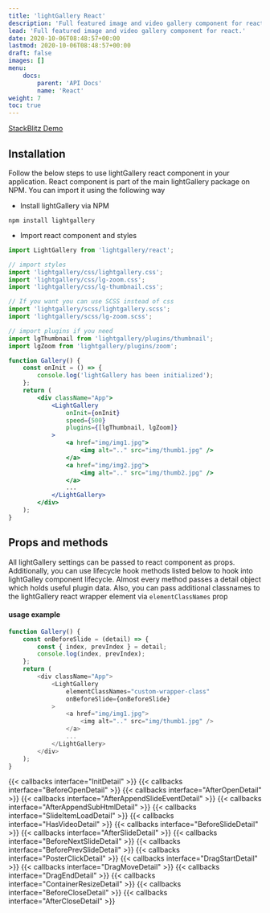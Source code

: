 ```yaml
---
title: 'lightGallery React'
description: 'Full featured image and video gallery component for react'
lead: 'Full featured image and video gallery component for react.'
date: 2020-10-06T08:48:57+00:00
lastmod: 2020-10-06T08:48:57+00:00
draft: false
images: []
menu:
    docs:
        parent: 'API Docs'
        name: 'React'
weight: 7
toc: true
---
```


<a class="btn btn-outline-primary" href="https://stackblitz.com/edit/lightgallery-react" target="_blank">StackBlitz
Demo</a>

## Installation

Follow the below steps to use lightGallery react component in your application.
React component is part of the main lightGallery package on NPM. You can import
it using the following way

-   Install lightGallery via NPM

```
npm install lightgallery
```

-   Import react component and styles

```jsx
import LightGallery from 'lightgallery/react';

// import styles
import 'lightgallery/css/lightgallery.css';
import 'lightgallery/css/lg-zoom.css';
import 'lightgallery/css/lg-thumbnail.css';

// If you want you can use SCSS instead of css
import 'lightgallery/scss/lightgallery.scss';
import 'lightgallery/scss/lg-zoom.scss';

// import plugins if you need
import lgThumbnail from 'lightgallery/plugins/thumbnail';
import lgZoom from 'lightgallery/plugins/zoom';

function Gallery() {
    const onInit = () => {
        console.log('lightGallery has been initialized');
    };
    return (
        <div className="App">
            <LightGallery
                onInit={onInit}
                speed={500}
                plugins={[lgThumbnail, lgZoom]}
            >
                <a href="img/img1.jpg">
                    <img alt=".." src="img/thumb1.jpg" />
                </a>
                <a href="img/img2.jpg">
                    <img alt=".." src="img/thumb2.jpg" />
                </a>
                ...
            </LightGallery>
        </div>
    );
}
```

## Props and methods

All lightGallery settings can be passed to react component as props.
Additionally, you can use lifecycle hook methods listed below to hook into
lightGalley component lifecycle. Almost every method passes a detail object
which holds useful plugin data. Also, you can pass additional classnames to the
lightGallery react wrapper element via `elementClassNames` prop

#### usage example

```js
function Gallery() {
    const onBeforeSlide = (detail) => {
        const { index, prevIndex } = detail;
        console.log(index, prevIndex);
    };
    return (
        <div className="App">
            <LightGallery
                elementClassNames="custom-wrapper-class"
                onBeforeSlide={onBeforeSlide}
            >
                <a href="img/img1.jpg">
                    <img alt=".." src="img/thumb1.jpg" />
                </a>
                ...
            </LightGallery>
        </div>
    );
}
```

<div class="event-docs-list">
    {{< callbacks interface="InitDetail" >}}
    {{< callbacks interface="BeforeOpenDetail" >}}
    {{< callbacks interface="AfterOpenDetail" >}}
    {{< callbacks interface="AfterAppendSlideEventDetail" >}}
    {{< callbacks interface="AfterAppendSubHtmlDetail" >}}
    {{< callbacks interface="SlideItemLoadDetail" >}}
    {{< callbacks interface="HasVideoDetail" >}}
    {{< callbacks interface="BeforeSlideDetail" >}}
    {{< callbacks interface="AfterSlideDetail" >}}
    {{< callbacks interface="BeforeNextSlideDetail" >}}
    {{< callbacks interface="BeforePrevSlideDetail" >}}
    {{< callbacks interface="PosterClickDetail" >}}
    {{< callbacks interface="DragStartDetail" >}}
    {{< callbacks interface="DragMoveDetail" >}}
    {{< callbacks interface="DragEndDetail" >}}
    {{< callbacks interface="ContainerResizeDetail" >}}
    {{< callbacks interface="BeforeCloseDetail" >}}
    {{< callbacks interface="AfterCloseDetail" >}}
</div>
